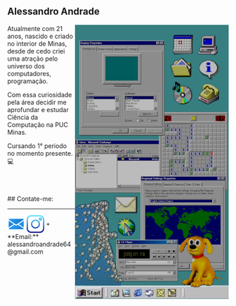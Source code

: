 ## Alessandro Andrade 

  
  <div>
  <img align="right" src="img/nostalgia.png"
    width="350"/>
  </div>
  
  <div align="left">
    <p> Atualmente com 21 anos, nascido e criado no interior de Minas, desde de cedo criei uma atração pelo universo dos computadores,         programação.</p>
    <p> Com essa curiosidade pela área decidir me aprofundar e estudar Ciência da Computação na PUC Minas. </p>
    <p> Cursando 1° periodo no momento presente.💻</p>
    
  
<br/><br/>

  <div align="left">
  ## Contate-me:
  <hr/>
  <a href="mailto:alessandroandrade64@gmail.com"><img src="img/logo-email.png" alt="email" style="width:40px;" align="center"></a>   
  <a href="https://www.instagram.com/ale.andrade._/"><img src="img/logo-insta.png" alt="insta" style="width:40px;" align="center"></a>
  + **Email:** alessandroandrade64@gmail.com
  
</div>

